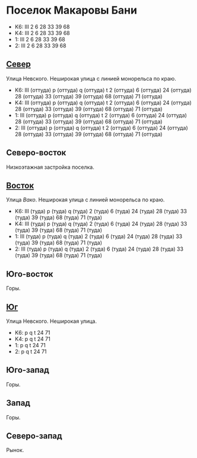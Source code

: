 # Поселок Макаровы Бани

* K6:   III
        2   6   28  33  39  68
* K4:   III
        2   6   28  33  39  68
* 1:    III
        2   6   28  33  39  68
* 2:    III
        2   6   28  33  39  68

## [Север](./11385040.md)

Улица Невского.
Неширокая улица с линией монорельса по краю.

* K6:   III (оттуда)
        p (оттуда)  q (оттуда)  t
        2 (оттуда)  6 (оттуда)  24 (оттуда) 28 (оттуда) 33 (оттуда) 39 (оттуда) 68 (оттуда) 71 (оттуда)
* K4:   III (оттуда)
        p (оттуда)  q (оттуда)  t
        2 (оттуда)  6 (оттуда)  24 (оттуда) 28 (оттуда) 33 (оттуда) 39 (оттуда) 68 (оттуда) 71 (оттуда)
* 1:    III (оттуда)
        p (оттуда)  q (оттуда)  t
        2 (оттуда)  6 (оттуда)  24 (оттуда) 28 (оттуда) 33 (оттуда) 39 (оттуда) 68 (оттуда) 71 (оттуда)
* 2:    III (оттуда)
        p (оттуда)  q (оттуда)  t
        2 (оттуда)  6 (оттуда)  24 (оттуда) 28 (оттуда) 33 (оттуда) 39 (оттуда) 68 (оттуда) 71 (оттуда)

## Северо-восток

Низкоэтажная застройка поселка.

## [Восток](./11395050.md)

Улица *Вако*.
Неширокая улица с линией монорельса по краю.

* K6:   III (туда)
        p (туда)    q (туда)
        2 (туда)    6 (туда)    24 (туда)   28 (туда)   33 (туда)   39 (туда)   68 (туда)   71 (туда)
* K4:   III (туда)
        p (туда)    q (туда)
        2 (туда)    6 (туда)    24 (туда)   28 (туда)   33 (туда)   39 (туда)   68 (туда)   71 (туда)
* 1:    III (туда)
        p (туда)    q (туда)
        2 (туда)    6 (туда)    24 (туда)   28 (туда)   33 (туда)   39 (туда)   68 (туда)   71 (туда)
* 2:    III (туда)
        p (туда)    q (туда)
        2 (туда)    6 (туда)    24 (туда)   28 (туда)   33 (туда)   39 (туда)   68 (туда)   71 (туда)

## Юго-восток

Горы.

## [Юг](./11385060.md)

Улица Невского.
Неширокая улица.

* K6:   p   q   t
        24  71
* K4:   p   q   t
        24  71
* 1:    p   q   t
        24  71
* 2:    p   q   t
        24  71

## Юго-запад

Горы.

## Запад

Горы.

## Северо-запад

Рынок.
